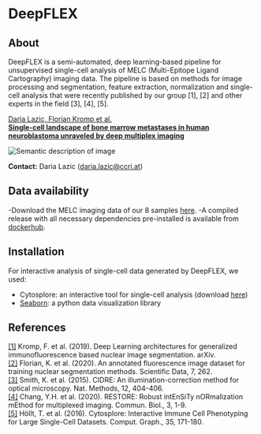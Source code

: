 # DeepFLEX

## About

DeepFLEX is a semi-automated, deep learning-based pipeline for unsupervised single-cell analysis of MELC (Multi-Epitope Ligand Cartography) imaging data. The pipeline is based on methods for image processing and segmentation, feature extraction, normalization and single-cell analysis that were recently published by our group [1], [2] and other experts in the field [3], [4], [5]. 

[Daria Lazic, Florian Kromp et al.  
**Single-cell landscape of bone marrow metastases in human neuroblastoma unraveled by deep multiplex imaging**](https://www.biorxiv.org/content/10.1101/2020.09.30.321539v1)

![Semantic description of image](/deepflex.jpg)  
    
**Contact:** Daria Lazic ([daria.lazic@ccri.at](mailto:daria.lazic@ccri.at))

## Data availability

-Download the MELC imaging data of our 8 samples [here](https://cloud.stanna.at/sharing/gDdiRiSxs).
-A compiled release with all necessary dependencies pre-installed is available from [dockerhub](https://hub.docker.com/repository/docker/imageprocessing29092020/deepflex).	

## Installation

For interactive analysis of single-cell data generated by DeepFLEX, we used:  
- Cytosplore: an interactive tool for single-cell analysis (download [here](https://www.cytosplore.org/))
- [Seaborn](https://seaborn.pydata.org/): a python data visualization library 

## References

<a id="1">[[1]](https://arxiv.org/abs/1907.12975)</a> 
Kromp, F. et al. (2019). 
Deep Learning architectures for generalized immunofluorescence based nuclear image segmentation. 
arXiv.  
<a id="1">[[2]](https://www.nature.com/articles/s41597-020-00608-w)</a> 
Florian, K. et al. (2020). 
An annotated fluorescence image dataset for training nuclear segmentation methods. 
Scientific Data, 7, 262.  
<a id="1">[[3]](https://www.nature.com/articles/nmeth.3323)</a> 
Smith, K. et al. (2015). 
CIDRE: An illumination-correction method for optical microscopy. 
Nat. Methods, 12, 404-406.  
<a id="1">[[4]](https://onlinelibrary.wiley.com/doi/full/10.1002/mrm.20426)</a> 
Chang, Y.H. et al. (2020). 
RESTORE: Robust intEnSiTy nORmalization mEthod for multiplexed imaging. 
Commun. Biol., 3, 1-9.  
<a id="1">[[5]](https://onlinelibrary.wiley.com/doi/abs/10.1111/cgf.12893)</a> 
Höllt, T. et al. (2016). 
Cytosplore: Interactive Immune Cell Phenotyping for Large Single-Cell Datasets. 
Comput. Graph., 35, 171-180.  
